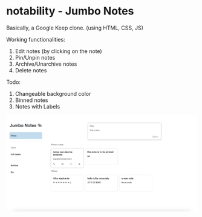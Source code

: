 # notability - Jumbo Notes

Basically, a Google Keep clone. 
(using HTML, CSS, JS)

Working functionalities:
1. Edit notes (by clicking on the note)
2. Pin/Unpin notes
3. Archive/Unarchive notes
4. Delete notes 

Todo:
1. Changeable background color
2. Binned notes
3. Notes with Labels

![image](docs/images/jumbo-notes.png)
